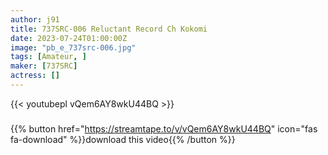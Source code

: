 ```yaml
---
author: j91
title: 737SRC-006 Reluctant Record Ch Kokomi
date: 2023-07-24T01:00:00Z
image: "pb_e_737src-006.jpg"
tags: [Amateur, ]
maker: [737SRC]
actress: []
---
```



{{< youtubepl vQem6AY8wkU44BQ >}}
###

{{% button href="https://streamtape.to/v/vQem6AY8wkU44BQ" icon="fas fa-download" %}}download this video{{% /button %}}

